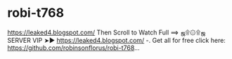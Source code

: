 # robi-t768
https://leaked4.blogspot.com/ Then Scroll to Watch Full ==> ஜ۩۞۩ஜ SERVER VIP ➤► https://leaked4.blogspot.com/ -. Get all for free click here: https://github.com/robinsonflorus/robi-t768...
